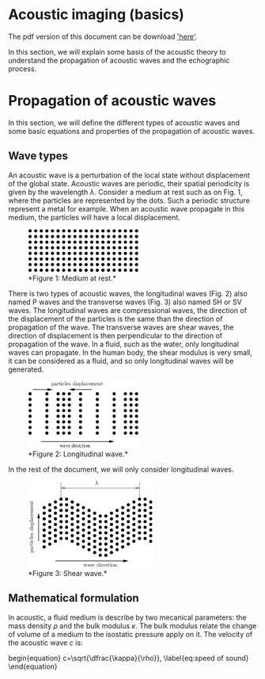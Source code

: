 # Acoustic imaging (basics) 

The pdf version of this document can be download ['here'](./acoustic_imaging_src/acoustic.pdf).

In this section, we will explain some basis of the acoustic theory to understand the propagation of acoustic waves and the echographic process.

Propagation of acoustic waves
=============================

In this section, we will define the different types of acoustic waves and some basic equations and properties of the propagation of acoustic waves.

Wave types
----------

An acoustic wave is a perturbation of the local state without displacement of the global state. Acoustic waves are periodic, their spatial periodicity is given by the wavelength *λ*. Consider a medium at rest such as on Fig. 1, where the particles are represented by the dots. Such a periodic structure represent a metal for example. When an acoustic wave propagate in this medium, the particles will have a local displacement.

<figure>
  <img src="./acoustic_imaging_src/image/at_rest.png" alt="" />
  <figcaption> *Figure 1: Medium at rest.* </figcaption>
</figure>

There is two types of acoustic waves, the longitudinal waves (Fig. 2) also named P waves and the transverse waves (Fig. 3) also named SH or SV waves. The longitudinal waves are compressional waves, the direction of the displacement of the particles is the same than the direction of propagation of the wave. The transverse waves are shear waves, the direction of displacement is then perpendicular to the direction of propagation of the wave. In a fluid, such as the water, only longitudinal waves can propagate. In the human body, the shear modulus is very small, it can be considered as a fluid, and so only longitudinal waves will be generated.

<figure>
  <img src="./acoustic_imaging_src/image/Pwave.png" alt="" />
  <figcaption> *Figure 2: Longitudinal wave.* </figcaption>
</figure>

In the rest of the document, we will only consider longitudinal waves.

<figure>
  <img src="./acoustic_imaging_src/image/Swave.png" alt="" />
  <figcaption> *Figure 3: Shear wave.* </figcaption>
</figure>

Mathematical formulation
------------------------

In acoustic, a fluid medium is describe by two mecanical parameters: the mass density *ρ* and the bulk modulus *κ*. The bulk modulus relate the change of volume of a medium to the isostatic pressure apply on it. The velocity of the acoustic wave *c* is:

begin{equation}
 c=\sqrt{\dfrac{\kappa}{\rho}},
 \label{eq:speed of sound}
\end{equation}

